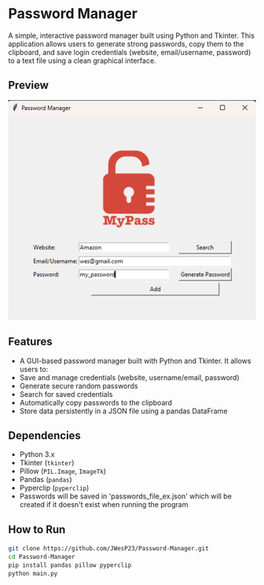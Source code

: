 # Password Manager
A simple, interactive password manager built using Python and Tkinter. This application allows users to generate strong passwords, copy them to the clipboard, and save login credentials (website, email/username, password) to a text file using a clean graphical interface.

## Preview

![Password Manager Example](password_manager_preview.png)

## Features

- A GUI-based password manager built with Python and Tkinter. It allows users to:
- Save and manage credentials (website, username/email, password)
- Generate secure random passwords
- Search for saved credentials
- Automatically copy passwords to the clipboard
- Store data persistently in a JSON file using a pandas DataFrame

## Dependencies

- Python 3.x
- Tkinter (`tkinter`)
- Pillow (`PIL.Image`, `ImageTk`)
- Pandas (`pandas`)
- Pyperclip (`pyperclip`)
- Passwords will be saved in 'passwords_file_ex.json' which will be created if it doesn't exist when running the program

## How to Run

   ```bash
   git clone https://github.com/JWesP23/Password-Manager.git
   cd Password-Manager
   pip install pandas pillow pyperclip
   python main.py
